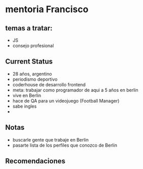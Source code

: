 # mentoria Francisco

## temas a tratar:

- JS
- consejo profesional

## Current Status

- 28 años, argentino
- periodismo deportivo
- coderhouse de desarrollo frontend
- meta: trabajar como programador de aqui a 5 años en berlin
- vive en Berlin
- hace de QA para un videojuego (Football Manager)
- sabe ingles
- 

## Notas

- buscarle gente que trabaje en Berlin
- pasarte lista de los perfiles que conozco de Berlin

## Recomendaciones
